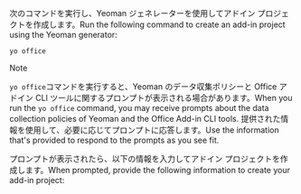 <span data-ttu-id="7ade6-101">次のコマンドを実行し、Yeoman ジェネレーターを使用してアドイン プロジェクトを作成します。</span><span class="sxs-lookup"><span data-stu-id="7ade6-101">Run the following command to create an add-in project using the Yeoman generator:</span></span> 

```command&nbsp;line
yo office
```

> [!NOTE]
> <span data-ttu-id="7ade6-102">`yo office`コマンドを実行すると、Yeoman のデータ収集ポリシーと Office アドイン CLI ツールに関するプロンプトが表示される場合があります。</span><span class="sxs-lookup"><span data-stu-id="7ade6-102">When you run the `yo office` command, you may receive prompts about the data collection policies of Yeoman and the Office Add-in CLI tools.</span></span> <span data-ttu-id="7ade6-103">提供された情報を使用して、必要に応じてプロンプトに応答します。</span><span class="sxs-lookup"><span data-stu-id="7ade6-103">Use the information that's provided to respond to the prompts as you see fit.</span></span>

<span data-ttu-id="7ade6-104">プロンプトが表示されたら、以下の情報を入力してアドイン プロジェクトを作成します。</span><span class="sxs-lookup"><span data-stu-id="7ade6-104">When prompted, provide the following information to create your add-in project:</span></span>

